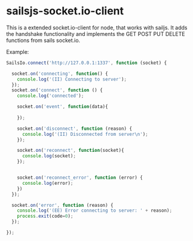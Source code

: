 sailsjs-socket.io-client
===================

 This is a extended socket.io-client for node, that works with sailjs. It adds the handshake functionality and implements the GET POST PUT DELETE functions from sails socket.io.

Example:

```javascript
SailsIo.connect('http://127.0.0.1:1337', function (socket) {

  socket.on('connecting', function() {
    console.log('(II) Connecting to server');
  });
  socket.on('connect', function () {
    console.log('connected');

    socket.on('event', function(data){
      
    });

    socket.on('disconnect', function (reason) {
      console.log('(II) Disconnected from server\n');
    });

    socket.on('reconnect', function(socket){
      console.log(socket);
    });


    socket.on('reconnect_error', function (error) {
      console.log(error);
    })
  });

  socket.on('error', function (reason) {
    console.log('(EE) Error connecting to server: ' + reason);
    process.exit(code=0);
  });

});
```
